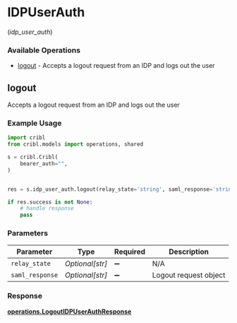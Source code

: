 # IDPUserAuth
(*idp_user_auth*)

### Available Operations

* [logout](#logout) - Accepts a logout request from an IDP and logs out the user

## logout

Accepts a logout request from an IDP and logs out the user

### Example Usage

```python
import cribl
from cribl.models import operations, shared

s = cribl.Cribl(
    bearer_auth="",
)


res = s.idp_user_auth.logout(relay_state='string', saml_response='string')

if res.success is not None:
    # handle response
    pass
```

### Parameters

| Parameter             | Type                  | Required              | Description           |
| --------------------- | --------------------- | --------------------- | --------------------- |
| `relay_state`         | *Optional[str]*       | :heavy_minus_sign:    | N/A                   |
| `saml_response`       | *Optional[str]*       | :heavy_minus_sign:    | Logout request object |


### Response

**[operations.LogoutIDPUserAuthResponse](../../models/operations/logoutidpuserauthresponse.md)**

